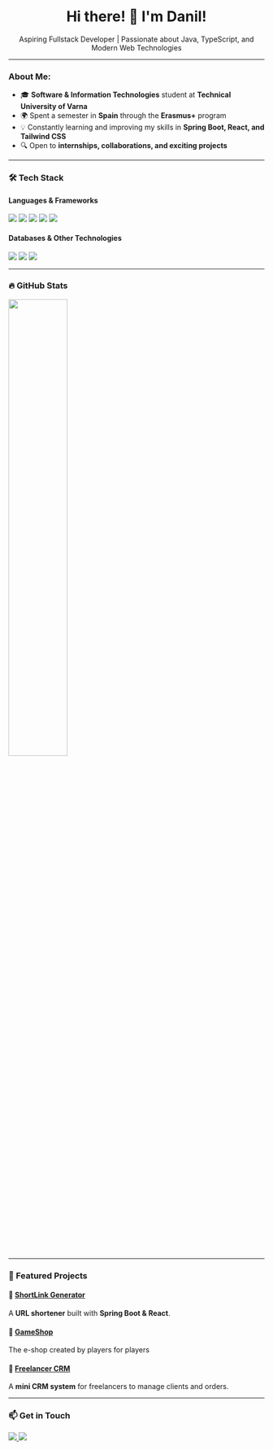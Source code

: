<h1 align="center">Hi there! 👋 I'm Danil!</h1>

<p align="center">
Aspiring Fullstack Developer | Passionate about Java, TypeScript, and Modern Web Technologies  
</p>

---

###   About Me:
- 🎓 **Software & Information Technologies** student at **Technical University of Varna**  
- 🌍 Spent a semester in **Spain** through the **Erasmus+** program  
- 💡 Constantly learning and improving my skills in **Spring Boot, React, and Tailwind CSS**  
- 🔍 Open to **internships, collaborations, and exciting projects**  

---

### 🛠️ Tech Stack
#### **Languages & Frameworks**
<p align="left">
  <img src="https://img.shields.io/badge/Java-ED8B00?style=for-the-badge&logo=java&logoColor=white" />
  <img src="https://img.shields.io/badge/TypeScript-007ACC?style=for-the-badge&logo=typescript&logoColor=white" />
  <img src="https://img.shields.io/badge/Spring%20Boot-6DB33F?style=for-the-badge&logo=spring&logoColor=white" />
  <img src="https://img.shields.io/badge/React-61DAFB?style=for-the-badge&logo=react&logoColor=white" />
  <img src="https://img.shields.io/badge/Tailwind%20CSS-06B6D4?style=for-the-badge&logo=tailwindcss&logoColor=white" />
</p>

#### **Databases & Other Technologies**
<p align="left">
  <img src="https://img.shields.io/badge/MySQL-4479A1?style=for-the-badge&logo=mysql&logoColor=white" />
  <img src="https://img.shields.io/badge/MongoDB-47A248?style=for-the-badge&logo=mongodb&logoColor=white" />
  <img src="https://img.shields.io/badge/Git-F05032?style=for-the-badge&logo=git&logoColor=white" />
</p>

---

### 🔥 GitHub Stats  
<p align="left">
  <img src="https://github-readme-stats.vercel.app/api?username=GoogleExpert228&show_icons=true&theme=dark" width="48%" />
</p>

---

### 📌 Featured Projects  
#### 🔗 [ShortLink Generator](https://github.com/GoogleExpert228/short_url)
A **URL shortener** built with **Spring Boot & React**.

#### 📌 [GameShop](https://github.com/GoogleExpert228/GameShop)
The e-shop created by players for players

#### 📌 [Freelancer CRM](https://github.com/GoogleExpert228/CRM_freelance)
A **mini CRM system** for freelancers to manage clients and orders.  

---

### 📫 Get in Touch  
<p align="left">
  <a href="https://www.linkedin.com/in/danil-baranov-b18077264/" target="_blank">
    <img src="https://img.shields.io/badge/LinkedIn-%230077B5.svg?style=for-the-badge&logo=linkedin&logoColor=white" />
  </a>
  <a href="mailto:danil.engels28@gmail.com">
    <img src="https://img.shields.io/badge/Email-D14836?style=for-the-badge&logo=gmail&logoColor=white" />
  </a>
</p>
